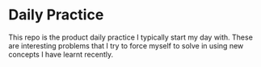 # Daily Practice

This repo is the product daily practice I typically start my day with. These are interesting problems that I try to
force myself to solve in using new concepts I have learnt recently.


